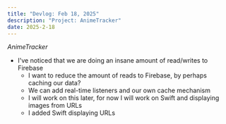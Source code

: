 ```yaml
---
title: "Devlog: Feb 18, 2025"
description: "Project: AnimeTracker"
date: 2025-2-18
---
```


*AnimeTracker*

- I've noticed that we are doing an insane amount of read/writes to Firebase
    - I want to reduce the amount of reads to Firebase, by perhaps caching our data?
    - We can add real-time listeners and our own cache mechanism
    - I will work on this later, for now I will work on Swift and displaying images from URLs
    - I added Swift displaying URLs
